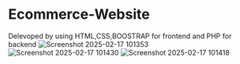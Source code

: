 # Ecommerce-Website
Delevoped by using HTML,CSS,BOOSTRAP for frontend and PHP for backend
![Screenshot 2025-02-17 101353](https://github.com/user-attachments/assets/e22e1a5d-18a2-4b06-8c78-1db35a4df0b0)
![Screenshot 2025-02-17 101430](https://github.com/user-attachments/assets/27efe7d5-46c3-44aa-acaf-27d1a5651d24)
![Screenshot 2025-02-17 101418](https://github.com/user-attachments/assets/420a7f81-caf2-4eac-b21b-80336fe88d98)
